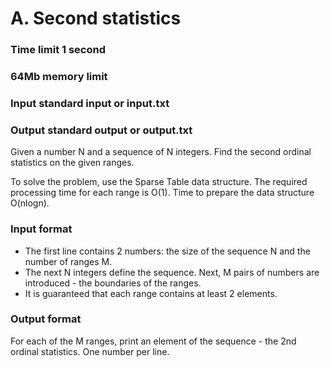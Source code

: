 # A. Second statistics

### Time limit 1 second

### 64Mb memory limit

### Input standard input or input.txt

### Output standard output or output.txt

Given a number N and a sequence of N integers. Find the second ordinal statistics on the given ranges.

To solve the problem, use the Sparse Table data structure. The required processing time for each range is O(1). Time to prepare the data structure O(nlogn).

### Input format
- The first line contains 2 numbers: the size of the sequence N and the number of ranges M.
- The next N integers define the sequence. Next, M pairs of numbers are introduced - the boundaries of the ranges.
- It is guaranteed that each range contains at least 2 elements.
### Output format
For each of the M ranges, print an element of the sequence - the 2nd ordinal statistics. One number per line.

